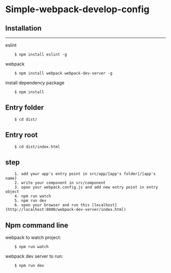 # Simple-webpack-develop-config

## Installation
----------------
eslint
```
    $ npm install eslint -g
```

webpack
```
    $ npm install webpack webpack-dev-server -g
```

install dependency package
```
    $ npm install
```

## Entry folder
```    
    $ cd dist/
```
## Entry root
```
    $ cd dist/index.html
```

## step
```    
    1. add your app's entry point in src/app/[app's folder]/[app's name] 
    2. write your component in src/component
    3. open your webpack.config.js and add new entry point in entry object
    4. npm run watch
    5. npm run dev
    6. open your browser and run this [localhost](http://localhost:8080/webpack-dev-server/index.html)
```

## Npm command line
webpack to watch project:
```    
    $ npm run watch
```
webpack dev server to run:
```   
    $ npm run dev
```
